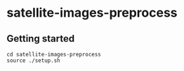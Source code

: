 # satellite-images-preprocess

## Getting started

```shell
cd satellite-images-preprocess
source ./setup.sh
```
